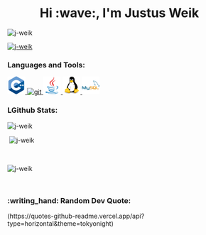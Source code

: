 <h1 align="center">Hi :wave:, I'm Justus Weik</h1>
<p align="left"> <img src="https://komarev.com/ghpvc/?username=j-weik&label=Profile%20views&color=0e75b6&style=flat" alt="j-weik" /> </p>

<p align="left"> <a href="https://github.com/ryo-ma/github-profile-trophy"><img src="https://github-profile-trophy.vercel.app/?username=j-weik" alt="j-weik" /></a> </p>

<h3 align="left">Languages and Tools:</h3>
<p align="left"> <a href="https://www.w3schools.com/cpp/" target="_blank" rel="noreferrer"> <img src="https://raw.githubusercontent.com/devicons/devicon/master/icons/cplusplus/cplusplus-original.svg" alt="cplusplus" width="40" height="40"/> </a> <a href="https://git-scm.com/" target="_blank" rel="noreferrer"> <img src="https://www.vectorlogo.zone/logos/git-scm/git-scm-icon.svg" alt="git" width="40" height="40"/> </a> <a href="https://www.java.com" target="_blank" rel="noreferrer"> <img src="https://raw.githubusercontent.com/devicons/devicon/master/icons/java/java-original.svg" alt="java" width="40" height="40"/> </a> <a href="https://www.linux.org/" target="_blank" rel="noreferrer"> <img src="https://raw.githubusercontent.com/devicons/devicon/master/icons/linux/linux-original.svg" alt="linux" width="40" height="40"/> </a> <a href="https://www.mysql.com/" target="_blank" rel="noreferrer"> <img src="https://raw.githubusercontent.com/devicons/devicon/master/icons/mysql/mysql-original-wordmark.svg" alt="mysql" width="40" height="40"/> </a> </p>

<h3 align="left">LGithub Stats:</h3>
<p><img align="left" src="https://github-readme-stats.vercel.app/api/top-langs?username=j-weik&show_icons=true&locale=en&layout=compact&theme=tokyonight&hide_border=false" alt="j-weik" /></p><br>

<p>&nbsp;<img align="center" src="https://github-readme-stats.vercel.app/api?username=j-weik&show_icons=true&locale=en&theme=tokyonight&hide_border=false" alt="j-weik" /></p><br>

<p><img align="center" src="https://github-readme-streak-stats.herokuapp.com/?user=j-weik&theme=tokyonight&hide_border=false" alt="j-weik" /></p><br>

<h3 align="left">:writing_hand: Random Dev Quote:</h3>
(https://quotes-github-readme.vercel.app/api?type=horizontal&theme=tokyonight)
